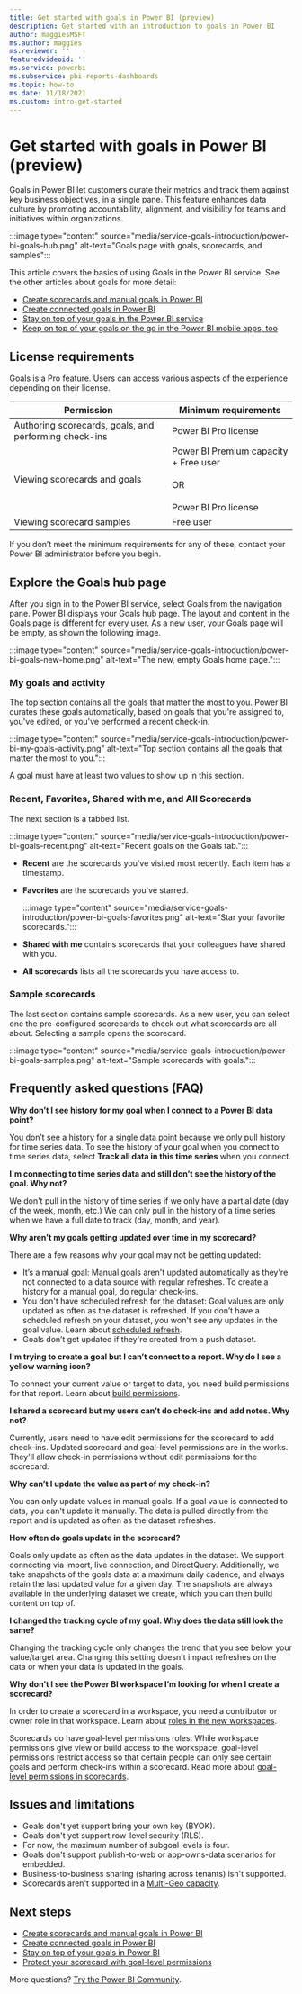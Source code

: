 ```yaml
---
title: Get started with goals in Power BI (preview)
description: Get started with an introduction to goals in Power BI
author: maggiesMSFT
ms.author: maggies
ms.reviewer: ''
featuredvideoid: ''
ms.service: powerbi
ms.subservice: pbi-reports-dashboards
ms.topic: how-to
ms.date: 11/18/2021
ms.custom: intro-get-started
---
```

# Get started with goals in Power BI (preview)

Goals in Power BI let customers curate their metrics and track them against key business objectives, in a single pane. This feature enhances data culture by promoting accountability, alignment, and visibility for teams and initiatives within organizations.

:::image type="content" source="media/service-goals-introduction/power-bi-goals-hub.png" alt-text="Goals page with goals, scorecards, and samples":::

This article covers the basics of using Goals in the Power BI service. See the other articles about goals for more detail:

- [Create scorecards and manual goals in Power BI](service-goals-create.md)
- [Create connected goals in Power BI](service-goals-create-connected.md)
- [Stay on top of your goals in the Power BI service](service-goals-check-in.md)
- [Keep on top of your goals on the go in the Power BI mobile apps, too](../consumer/mobile/mobile-apps-goals.md)

## License requirements 

Goals is a Pro feature. Users can access various aspects of the experience depending on their license. 

|Permission  |Minimum requirements  |
|---------|---------|
|Authoring scorecards, goals, and performing check-ins | Power BI Pro license |
|Viewing scorecards and goals  | Power BI Premium capacity + Free user <br><br>OR <br><br>Power BI Pro license |
|Viewing scorecard samples   |  Free user |

If you don’t meet the minimum requirements for any of these, contact your Power BI administrator before you begin.  

## Explore the Goals hub page 

After you sign in to the Power BI service, select Goals from the navigation pane. Power BI displays your Goals hub page. The layout and content in the Goals page is different for every user. As a new user, your Goals page will be empty, as shown the following image.

:::image type="content" source="media/service-goals-introduction/power-bi-goals-new-home.png" alt-text="The new, empty Goals home page.":::

### My goals and activity 

The top section contains all the goals that matter the most to you. Power BI curates these goals automatically, based on goals that you're assigned to, you've edited, or you've performed a recent check-in. 

:::image type="content" source="media/service-goals-introduction/power-bi-my-goals-activity.png" alt-text="Top section contains all the goals that matter the most to you.":::

A goal must have at least two values to show up in this section. 

### Recent, Favorites, Shared with me, and All Scorecards 

The next section is a tabbed list. 

:::image type="content" source="media/service-goals-introduction/power-bi-goals-recent.png" alt-text="Recent goals on the Goals tab.":::

- **Recent** are the scorecards you've visited most recently. Each item has a timestamp. 
- **Favorites** are the scorecards you've starred.

    :::image type="content" source="media/service-goals-introduction/power-bi-goals-favorites.png" alt-text="Star your favorite scorecards.":::

- **Shared with me** contains scorecards that your colleagues have shared with you. 
- **All scorecards** lists all the scorecards you have access to. 

### Sample scorecards 

The last section contains sample scorecards. As a new user, you can select one the pre-configured scorecards to check out what scorecards are all about. Selecting a sample opens the scorecard.

:::image type="content" source="media/service-goals-introduction/power-bi-goals-samples.png" alt-text="Sample scorecards with goals.":::

## Frequently asked questions (FAQ)


**Why don’t I see history for my goal when I connect to a Power BI data point?**

You don’t see a history for a single data point because we only pull history for time series data. To see the history of your goal when you connect to time series data, select **Track all data in this time series** when you connect. 


**I'm connecting to time series data and still don’t see the history of the goal. Why not?**

We don't pull in the history of time series if we only have a partial date (day of the week, month, etc.) We can only pull in the history of a time series when we have a full date to track (day, month, and year).  

**Why aren't my goals getting updated over time in my scorecard?**

There are a few reasons why your goal may not be getting updated:

-	It’s a manual goal: Manual goals aren't updated automatically as they're not connected to a data source with regular refreshes.  To create a history for a manual goal, do regular check-ins.
-	You don't have scheduled refresh for the dataset: Goal values are only updated as often as the dataset is refreshed.  If you don’t have a scheduled refresh on your dataset, you won't see any updates in the goal value. Learn about [scheduled refresh](../connect-data/refresh-scheduled-refresh.md).
-	Goals don’t get updated if they're created from a push dataset. 

**I'm trying to create a goal but I can’t connect to a report. Why do I see a yellow warning icon?**

To connect your current value or target to data, you need build permissions for that report. Learn about [build permissions](../connect-data/service-datasets-build-permissions.md). 
    
**I shared a scorecard but my users can’t do check-ins and add notes. Why not?**

Currently, users need to have edit permissions for the scorecard to add check-ins. Updated scorecard and goal-level permissions are in the works. They'll allow check-in permissions without edit permissions for the scorecard.  
    
**Why can’t I update the value as part of my check-in?**

You can only update values in manual goals.  If a goal value is connected to data, you can't update it manually. The data is pulled directly from the report and is updated as often as the dataset refreshes.
    
**How often do goals update in the scorecard?**

Goals only update as often as the data updates in the dataset.  We support connecting via import, live connection, and DirectQuery.  Additionally, we take snapshots of the goals data at a maximum daily cadence, and always retain the last updated value for a given day. The snapshots are always available in the underlying dataset we create, which you can then build content on top of. 
    
**I changed the tracking cycle of my goal. Why does the data still look the same?**

Changing the tracking cycle only changes the trend that you see below your value/target area.  Changing this setting doesn't impact refreshes on the data or when your data is updated in the goals.

**Why don’t I see the Power BI workspace I’m looking for when I create a scorecard?**

In order to create a scorecard in a workspace, you need a contributor or owner role in that workspace. Learn about [roles in the new workspaces](../collaborate-share/service-roles-new-workspaces.md). 

Scorecards do have goal-level permissions roles. While workspace permissions give view or build access to the workspace, goal-level permissions restrict access so that certain people can only see certain goals and perform check-ins within a scorecard. Read more about [goal-level permissions in scorecards](service-goals-set-permissions.md).

## Issues and limitations 
  
- Goals don't yet support bring your own key (BYOK). 
- Goals don't yet support row-level security (RLS). 
- For now, the maximum number of subgoal levels is four.
- Goals don't support publish-to-web or app-owns-data scenarios for embedded.
- Business-to-business sharing (sharing across tenants) isn't supported.
- Scorecards aren't supported in a [Multi-Geo capacity](../admin/service-admin-premium-multi-geo.md). 


## Next steps

- [Create scorecards and manual goals in Power BI](service-goals-create.md)
- [Create connected goals in Power BI](service-goals-create-connected.md)
- [Stay on top of your goals in Power BI](service-goals-check-in.md)
- [Protect your scorecard with goal-level permissions](service-goals-set-permissions.md)

More questions? [Try the Power BI Community](https://community.powerbi.com/).

